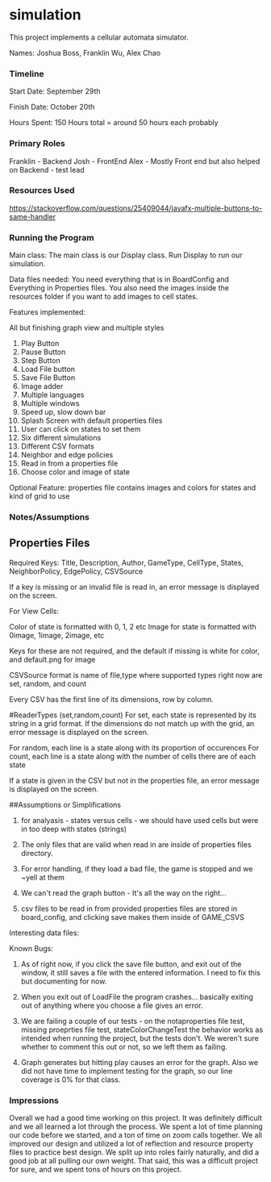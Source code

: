 simulation
====

This project implements a cellular automata simulator.

Names: Joshua Boss, Franklin Wu, Alex Chao

### Timeline

Start Date: September 29th

Finish Date: October 20th

Hours Spent: 150 Hours total = around 50 hours each probably

### Primary Roles
Franklin - Backend
Josh - FrontEnd
Alex - Mostly Front end but also helped on Backend - test lead

### Resources Used

https://stackoverflow.com/questions/25409044/javafx-multiple-buttons-to-same-handler

### Running the Program

Main class: The main class is our Display class. Run Display to run our simulation.

Data files needed: You need everything that is in BoardConfig and Everything in Properties files. You also
need the images inside the resources folder if you want to add images to cell states.

Features implemented:

All but finishing graph view and multiple styles 

1. Play Button
2. Pause Button
3. Step Button
4. Load File button
5. Save File Button
6. Image adder
7. Multiple languages
8. Multiple windows
9. Speed up, slow down bar
10. Splash Screen with default properties files
11. User can click on states to set them
12. Six different simulations
13. Different CSV formats
14. Neighbor and edge policies
15. Read in from a properties file
16. Choose color and image of state 

Optional Feature: properties file contains images and colors for states and kind of grid to use




### Notes/Assumptions

## Properties Files

Required Keys: Title, Description, Author, GameType, CellType, States, NeighborPolicy, EdgePolicy,
CSVSource

If a key is missing or an invalid file is read in, an error message is displayed on the screen. 

For View Cells: 

Color of state is formatted with 0, 1, 2 etc 
Image for state is formatted with 0image, 1image, 2image, etc

Keys for these are not required, and the default if missing is white for color, and default.png for image  

CSVSource format is name of file,type where supported types right now are set, random, and count 

Every CSV has the first line of its dimensions, row by column. 

#ReaderTypes (set,random,count)
For set, each state is represented by its string in a grid format. If the dimensions do not match up
with the grid, an error message is displayed on the screen. 

For random, each line is a state along with its proportion of occurences 
For count, each line is a state along with the number of cells there are of each state

If a state is given in the CSV but not in the properties file, an error message is displayed on the screen.


##Assumptions or Simplifications

1. for analyasis - states versus cells - we should have used cells but were in too deep with states (strings)

2. The only files that are valid when read in are inside of properties files directory.

3. For error handling, if they load a bad file, the game is stopped and we ~yell at them

4. We can't read the graph button - It's all the way on the right...

5. csv files to be read in from provided properties files are stored in board_config, and clicking 
save makes them inside of GAME_CSVS

Interesting data files:

Known Bugs:

1. As of right now, if you click the save file button, and exit out of the window, it still saves a file with the entered
information. I need to fix this but documenting for now.

2. When you exit out of LoadFile the program crashes... basically exiting out of anything where you choose
a file gives an error.

3. We are failing a couple of our tests - on the notaproperties file test, missing proeprties file test, stateColorChangeTest
the behavior works as intended when running the project, but the tests don't. We weren't sure whether
to comment this out or not, so we left them as failing. 

4. Graph generates but hitting play causes an error for the graph. Also we did not have time to 
implement testing for the graph, so our line coverage is 0% for that class. 


### Impressions

Overall we had a good time working on this project. It was definitely difficult and we all learned a lot through
the process. We spent a lot of time planning our code before we started, and a ton of time
on zoom calls together. We all improved our design and utilized a lot of reflection and resource property files
to practice best design. We split up into roles fairly naturally, and did a good job at all pulling our own weight.
That said, this was a difficult project for sure, and we spent tons of hours on this project.



